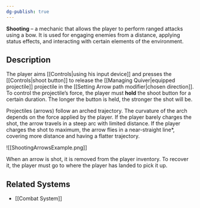 ```yaml
---
dg-publish: true
---
```

**Shooting** – a mechanic that allows the player to perform ranged attacks using a bow. It is used for engaging enemies from a distance, applying status effects, and interacting with certain elements of the environment.  
## Description
The player aims [[Controls|using his input device]] and presses the [[Controls|shoot button]] to release the [[Managing Quiver|equipped projectile]] projectile in the [[Setting Arrow path modifier|chosen direction]].  
To control the projectile’s force, the player must **hold** the shoot button for a certain duration. The longer the button is held, the stronger the shot will be.

Projectiles (arrows) follow an arched trajectory. The curvature of the arch depends on the force applied by the player. If the player barely charges the shot, the arrow travels in a steep arc with limited distance. If the player charges the shot to maximum, the arrow flies in a near-straight line*, covering more distance and having a flatter trajectory.

![[ShootingArrowsExample.png]]

When an arrow is shot, it is removed from the player inventory. To recover it, the player must go to where the player has landed to pick it up.
## Related Systems
- [[Combat System]]